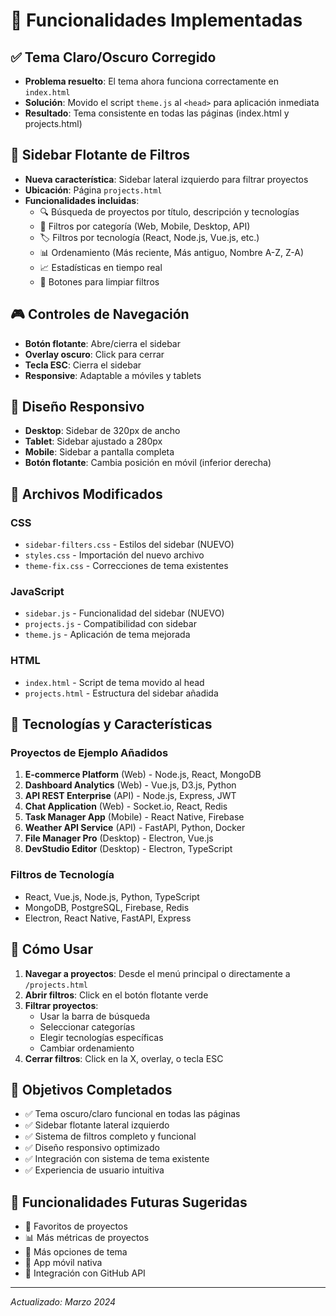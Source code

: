 # 🎯 Funcionalidades Implementadas

## ✅ Tema Claro/Oscuro Corregido
- **Problema resuelto**: El tema ahora funciona correctamente en `index.html`
- **Solución**: Movido el script `theme.js` al `<head>` para aplicación inmediata
- **Resultado**: Tema consistente en todas las páginas (index.html y projects.html)

## 🎨 Sidebar Flotante de Filtros
- **Nueva característica**: Sidebar lateral izquierdo para filtrar proyectos
- **Ubicación**: Página `projects.html`
- **Funcionalidades incluidas**:
  - 🔍 Búsqueda de proyectos por título, descripción y tecnologías
  - 📂 Filtros por categoría (Web, Mobile, Desktop, API)
  - 🏷️ Filtros por tecnología (React, Node.js, Vue.js, etc.)
  - 📊 Ordenamiento (Más reciente, Más antiguo, Nombre A-Z, Z-A)
  - 📈 Estadísticas en tiempo real
  - 🧹 Botones para limpiar filtros

## 🎮 Controles de Navegación
- **Botón flotante**: Abre/cierra el sidebar
- **Overlay oscuro**: Click para cerrar
- **Tecla ESC**: Cierra el sidebar
- **Responsive**: Adaptable a móviles y tablets

## 📱 Diseño Responsivo
- **Desktop**: Sidebar de 320px de ancho
- **Tablet**: Sidebar ajustado a 280px
- **Mobile**: Sidebar a pantalla completa
- **Botón flotante**: Cambia posición en móvil (inferior derecha)

## 🔧 Archivos Modificados

### CSS
- `sidebar-filters.css` - Estilos del sidebar (NUEVO)
- `styles.css` - Importación del nuevo archivo
- `theme-fix.css` - Correcciones de tema existentes

### JavaScript
- `sidebar.js` - Funcionalidad del sidebar (NUEVO)
- `projects.js` - Compatibilidad con sidebar
- `theme.js` - Aplicación de tema mejorada

### HTML
- `index.html` - Script de tema movido al head
- `projects.html` - Estructura del sidebar añadida

## 🌈 Tecnologías y Características

### Proyectos de Ejemplo Añadidos
1. **E-commerce Platform** (Web) - Node.js, React, MongoDB
2. **Dashboard Analytics** (Web) - Vue.js, D3.js, Python
3. **API REST Enterprise** (API) - Node.js, Express, JWT
4. **Chat Application** (Web) - Socket.io, React, Redis
5. **Task Manager App** (Mobile) - React Native, Firebase
6. **Weather API Service** (API) - FastAPI, Python, Docker
7. **File Manager Pro** (Desktop) - Electron, Vue.js
8. **DevStudio Editor** (Desktop) - Electron, TypeScript

### Filtros de Tecnología
- React, Vue.js, Node.js, Python, TypeScript
- MongoDB, PostgreSQL, Firebase, Redis
- Electron, React Native, FastAPI, Express

## 🚀 Cómo Usar

1. **Navegar a proyectos**: Desde el menú principal o directamente a `/projects.html`
2. **Abrir filtros**: Click en el botón flotante verde
3. **Filtrar proyectos**: 
   - Usar la barra de búsqueda
   - Seleccionar categorías
   - Elegir tecnologías específicas
   - Cambiar ordenamiento
4. **Cerrar filtros**: Click en la X, overlay, o tecla ESC

## 🎯 Objetivos Completados
- ✅ Tema oscuro/claro funcional en todas las páginas
- ✅ Sidebar flotante lateral izquierdo
- ✅ Sistema de filtros completo y funcional
- ✅ Diseño responsivo optimizado
- ✅ Integración con sistema de tema existente
- ✅ Experiencia de usuario intuitiva

## 🔮 Funcionalidades Futuras Sugeridas
- 🌟 Favoritos de proyectos
- 📊 Más métricas de proyectos
- 🎨 Más opciones de tema
- 📱 App móvil nativa
- 🔗 Integración con GitHub API

---
*Actualizado: Marzo 2024*